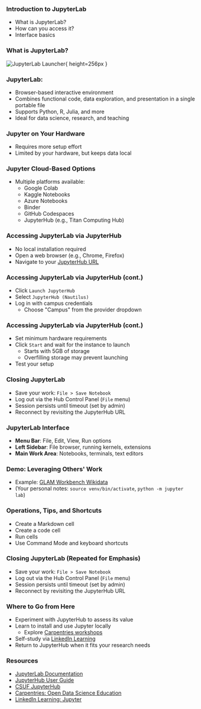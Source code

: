 ### Introduction to JupyterLab
- What is JupyterLab?
- How can you access it?
- Interface basics

### What is JupyterLab?
![JupyterLab Launcher](images/lupyterlablauncher.png){ height=256px }

### JupyterLab:
- Browser-based interactive environment
- Combines functional code, data exploration, and presentation in a single portable file
- Supports Python, R, Julia, and more
- Ideal for data science, research, and teaching

### Jupyter on Your Hardware
- Requires more setup effort
- Limited by your hardware, but keeps data local

### Jupyter Cloud-Based Options
- Multiple platforms available:
    - Google Colab
    - Kaggle Notebooks
    - Azure Notebooks
    - Binder
    - GitHub Codespaces
    - JupyterHub (e.g., Titan Computing Hub)

### Accessing JupyterLab via JupyterHub
- No local installation required
- Open a web browser (e.g., Chrome, Firefox)
- Navigate to your [JupyterHub URL](https://www.fullerton.edu/it/services/software/jupyter)

### Accessing JupyterLab via JupyterHub (cont.)
- Click `Launch JupyterHub`
- Select `JupyterHub (Nautilus)`
- Log in with campus credentials
    - Choose "Campus" from the provider dropdown

### Accessing JupyterLab via JupyterHub (cont.)
- Set minimum hardware requirements
- Click `Start` and wait for the instance to launch
    - Starts with 5GB of storage
    - Overfilling storage may prevent launching
- Test your setup

### Closing JupyterLab
- Save your work: `File > Save Notebook`
- Log out via the Hub Control Panel (`File` menu)
- Session persists until timeout (set by admin)
- Reconnect by revisiting the JupyterHub URL

### JupyterLab Interface
- **Menu Bar**: File, Edit, View, Run options
- **Left Sidebar**: File browser, running kernels, extensions
- **Main Work Area**: Notebooks, terminals, text editors

### Demo: Leveraging Others' Work
- Example: [GLAM Workbench Wikidata](https://glam-workbench.net/wikidata/)
- (Your personal notes: `source venv/bin/activate`, `python -m jupyter lab`)

### Operations, Tips, and Shortcuts
- Create a Markdown cell
- Create a code cell
- Run cells
- Use Command Mode and keyboard shortcuts

### Closing JupyterLab (Repeated for Emphasis)
- Save your work: `File > Save Notebook`
- Log out via the Hub Control Panel (`File` menu)
- Session persists until timeout (set by admin)
- Reconnect by revisiting the JupyterHub URL

### Where to Go from Here
- Experiment with JupyterHub to assess its value
- Learn to install and use Jupyter locally
    - Explore [Carpentries workshops](https://carpentries.org/workshops/upcoming-workshops/)
- Self-study via [LinkedIn Learning](https://www.linkedin.com/learning/introducing-jupyter/present-data-like-a-pro-with-jupyter)
- Return to JupyterHub when it fits your research needs

### Resources
- [JupyterLab Documentation](https://jupyterlab.readthedocs.io/en/stable/)
- [JupyterHub User Guide](https://nationalresearchplatform.org/documentation/userdocs/jupyter/jupyterhub-service/)
- [CSUF JupyterHub](https://www.fullerton.edu/it/services/software/jupyter/)
- [Carpentries: Open Data Science Education](https://carpentries.org/)
- [LinkedIn Learning: Jupyter](https://www.linkedin.com/learning/introducing-jupyter/)
